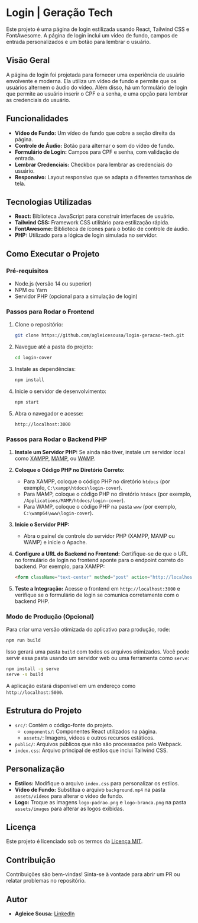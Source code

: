 # Login | Geração Tech

Este projeto é uma página de login estilizada usando React, Tailwind CSS e FontAwesome. A página de login inclui um vídeo de fundo, campos de entrada personalizados e um botão para lembrar o usuário.

## Visão Geral

A página de login foi projetada para fornecer uma experiência de usuário envolvente e moderna. Ela utiliza um vídeo de fundo e permite que os usuários alternem o áudio do vídeo. Além disso, há um formulário de login que permite ao usuário inserir o CPF e a senha, e uma opção para lembrar as credenciais do usuário.

## Funcionalidades

- **Vídeo de Fundo:** Um vídeo de fundo que cobre a seção direita da página.
- **Controle de Áudio:** Botão para alternar o som do vídeo de fundo.
- **Formulário de Login:** Campos para CPF e senha, com validação de entrada.
- **Lembrar Credenciais:** Checkbox para lembrar as credenciais do usuário.
- **Responsivo:** Layout responsivo que se adapta a diferentes tamanhos de tela.

## Tecnologias Utilizadas

- **React:** Biblioteca JavaScript para construir interfaces de usuário.
- **Tailwind CSS:** Framework CSS utilitário para estilização rápida.
- **FontAwesome:** Biblioteca de ícones para o botão de controle de áudio.
- **PHP:** Utilizado para a lógica de login simulada no servidor.

## Como Executar o Projeto

### Pré-requisitos

- Node.js (versão 14 ou superior)
- NPM ou Yarn
- Servidor PHP (opcional para a simulação de login)

### Passos para Rodar o Frontend

1. Clone o repositório:

   ```bash
   git clone https://github.com/agleicesousa/login-geracao-tech.git
   ```

2. Navegue até a pasta do projeto:

   ```bash
   cd login-cover
   ```

3. Instale as dependências:

   ```bash
   npm install
   ```

4. Inicie o servidor de desenvolvimento:

   ```bash
   npm start
   ```

5. Abra o navegador e acesse:

   ```
   http://localhost:3000
   ```

### Passos para Rodar o Backend PHP

1. **Instale um Servidor PHP:** Se ainda não tiver, instale um servidor local como [XAMPP](https://www.apachefriends.org/index.html), [MAMP](https://www.mamp.info/), ou [WAMP](https://www.wampserver.com/).

2. **Coloque o Código PHP no Diretório Correto:**
   - Para XAMPP, coloque o código PHP no diretório `htdocs` (por exemplo, `C:\xampp\htdocs\login-cover`).
   - Para MAMP, coloque o código PHP no diretório `htdocs` (por exemplo, `/Applications/MAMP/htdocs/login-cover`).
   - Para WAMP, coloque o código PHP na pasta `www` (por exemplo, `C:\wamp64\www\login-cover`).

3. **Inicie o Servidor PHP:**
   - Abra o painel de controle do servidor PHP (XAMPP, MAMP ou WAMP) e inicie o Apache.

4. **Configure a URL do Backend no Frontend:** Certifique-se de que o URL no formulário de login no frontend aponte para o endpoint correto do backend. Por exemplo, para XAMPP:

   ```html
   <form className="text-center" method="post" action="http://localhost/login-cover/moodle_login.php">
   ```

5. **Teste a Integração:** Acesse o frontend em `http://localhost:3000` e verifique se o formulário de login se comunica corretamente com o backend PHP.

### Modo de Produção (Opcional)

Para criar uma versão otimizada do aplicativo para produção, rode:

```bash
npm run build
```

Isso gerará uma pasta `build` com todos os arquivos otimizados. Você pode servir essa pasta usando um servidor web ou uma ferramenta como `serve`:

```bash
npm install -g serve
serve -s build
```

A aplicação estará disponível em um endereço como `http://localhost:5000`.

## Estrutura do Projeto

- `src/`: Contém o código-fonte do projeto.
  - `components/`: Componentes React utilizados na página.
  - `assets/`: Imagens, vídeos e outros recursos estáticos.
- `public/`: Arquivos públicos que não são processados pelo Webpack.
- `index.css`: Arquivo principal de estilos que inclui Tailwind CSS.

## Personalização

- **Estilos:** Modifique o arquivo `index.css` para personalizar os estilos.
- **Vídeo de Fundo:** Substitua o arquivo `background.mp4` na pasta `assets/videos` para alterar o vídeo de fundo.
- **Logo:** Troque as imagens `logo-padrao.png` e `logo-branca.png` na pasta `assets/images` para alterar as logos exibidas.

## Licença

Este projeto é licenciado sob os termos da [Licença MIT](./LICENSE).

## Contribuição

Contribuições são bem-vindas! Sinta-se à vontade para abrir um PR ou relatar problemas no repositório.

## Autor

- **Agleice Sousa:** [LinkedIn](https://www.linkedin.com/in/agleice-sousa/)